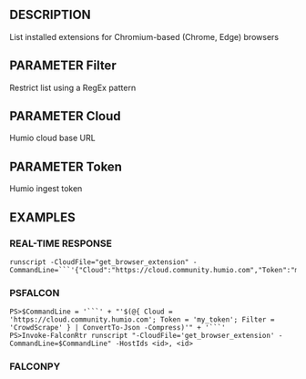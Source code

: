 ## DESCRIPTION
List installed extensions for Chromium-based (Chrome, Edge) browsers

## PARAMETER Filter
Restrict list using a RegEx pattern

## PARAMETER Cloud
Humio cloud base URL

## PARAMETER Token
Humio ingest token

## EXAMPLES

### REAL-TIME RESPONSE
```
runscript -CloudFile="get_browser_extension" -CommandLine=```'{"Cloud":"https://cloud.community.humio.com","Token":"my_token","Filter":"CrowdScrape"}'```
```
### PSFALCON
```
PS>$CommandLine = '```' + "'$(@{ Cloud = 'https://cloud.community.humio.com'; Token = 'my_token'; Filter = 'CrowdScrape' } | ConvertTo-Json -Compress)'" + '```'
PS>Invoke-FalconRtr runscript "-CloudFile='get_browser_extension' -CommandLine=$CommandLine" -HostIds <id>, <id>
```
### FALCONPY

